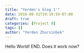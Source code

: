 ```yaml
---
title: "Yerden's blog 1'"
date: 2018-08-31T19:19:59-07:00
draft: true
categories: [Project 0]
tags: []
author: "Yerden Zhursinbek"
---
```


Hello World!
END.
Does it work now?

